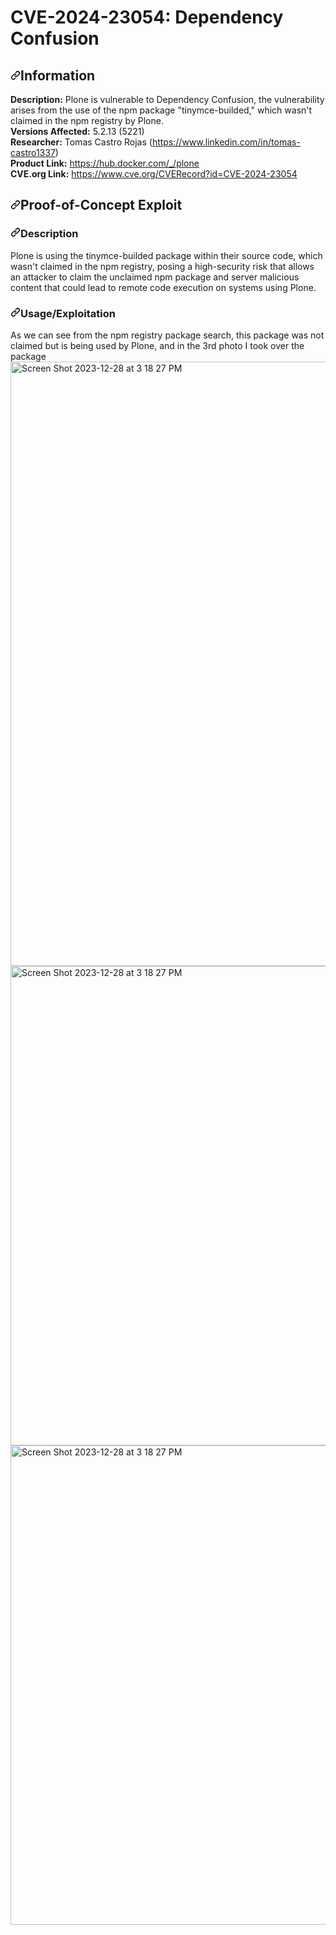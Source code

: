 <h1>CVE-2024-23054: Dependency Confusion</h1>
<h2 tabindex="-1" dir="auto"><a id="user-content-information" class="anchor" aria-hidden="true" tabindex="-1" href="#information"><svg class="octicon octicon-link" viewBox="0 0 16 16" version="1.1" width="16" height="16" aria-hidden="true"><path d="m7.775 3.275 1.25-1.25a3.5 3.5 0 1 1 4.95 4.95l-2.5 2.5a3.5 3.5 0 0 1-4.95 0 .751.751 0 0 1 .018-1.042.751.751 0 0 1 1.042-.018 1.998 1.998 0 0 0 2.83 0l2.5-2.5a2.002 2.002 0 0 0-2.83-2.83l-1.25 1.25a.751.751 0 0 1-1.042-.018.751.751 0 0 1-.018-1.042Zm-4.69 9.64a1.998 1.998 0 0 0 2.83 0l1.25-1.25a.751.751 0 0 1 1.042.018.751.751 0 0 1 .018 1.042l-1.25 1.25a3.5 3.5 0 1 1-4.95-4.95l2.5-2.5a3.5 3.5 0 0 1 4.95 0 .751.751 0 0 1-.018 1.042.751.751 0 0 1-1.042.018 1.998 1.998 0 0 0-2.83 0l-2.5 2.5a1.998 1.998 0 0 0 0 2.83Z"></path></svg></a>Information</h2>
<p dir="auto"><strong>Description:</strong> Plone is vulnerable to Dependency Confusion, the vulnerability arises from the use of the npm package "tinymce-builded," which wasn't claimed in the npm registry by Plone.<br>
<strong>Versions Affected:</strong> 5.2.13 (5221) <br>
<strong>Researcher:</strong> Tomas Castro Rojas (<a href="https://www.linkedin.com/in/tomas-castro1337/" rel="nofollow">https://www.linkedin.com/in/tomas-castro1337</a>)<br>
<strong>Product Link:</strong> <a href="https://hub.docker.com/_/plone" rel="nofollow">https://hub.docker.com/_/plone</a><br>
<strong>CVE.org Link:</strong> <a href="https://www.cve.org/CVERecord?id=CVE-2024-23054" rel="nofollow">https://www.cve.org/CVERecord?id=CVE-2024-23054</a></p>
<h2 tabindex="-1" dir="auto"><a id="user-content-proof-of-concept-exploit" class="anchor" aria-hidden="true" tabindex="-1" href="#proof-of-concept-exploit"><svg class="octicon octicon-link" viewBox="0 0 16 16" version="1.1" width="16" height="16" aria-hidden="true"><path d="m7.775 3.275 1.25-1.25a3.5 3.5 0 1 1 4.95 4.95l-2.5 2.5a3.5 3.5 0 0 1-4.95 0 .751.751 0 0 1 .018-1.042.751.751 0 0 1 1.042-.018 1.998 1.998 0 0 0 2.83 0l2.5-2.5a2.002 2.002 0 0 0-2.83-2.83l-1.25 1.25a.751.751 0 0 1-1.042-.018.751.751 0 0 1-.018-1.042Zm-4.69 9.64a1.998 1.998 0 0 0 2.83 0l1.25-1.25a.751.751 0 0 1 1.042.018.751.751 0 0 1 .018 1.042l-1.25 1.25a3.5 3.5 0 1 1-4.95-4.95l2.5-2.5a3.5 3.5 0 0 1 4.95 0 .751.751 0 0 1-.018 1.042.751.751 0 0 1-1.042.018 1.998 1.998 0 0 0-2.83 0l-2.5 2.5a1.998 1.998 0 0 0 0 2.83Z"></path></svg></a>Proof-of-Concept Exploit</h2>
<h3 tabindex="-1" dir="auto"><a id="user-content-description" class="anchor" aria-hidden="true" tabindex="-1" href="#description"><svg class="octicon octicon-link" viewBox="0 0 16 16" version="1.1" width="16" height="16" aria-hidden="true"><path d="m7.775 3.275 1.25-1.25a3.5 3.5 0 1 1 4.95 4.95l-2.5 2.5a3.5 3.5 0 0 1-4.95 0 .751.751 0 0 1 .018-1.042.751.751 0 0 1 1.042-.018 1.998 1.998 0 0 0 2.83 0l2.5-2.5a2.002 2.002 0 0 0-2.83-2.83l-1.25 1.25a.751.751 0 0 1-1.042-.018.751.751 0 0 1-.018-1.042Zm-4.69 9.64a1.998 1.998 0 0 0 2.83 0l1.25-1.25a.751.751 0 0 1 1.042.018.751.751 0 0 1 .018 1.042l-1.25 1.25a3.5 3.5 0 1 1-4.95-4.95l2.5-2.5a3.5 3.5 0 0 1 4.95 0 .751.751 0 0 1-.018 1.042.751.751 0 0 1-1.042.018 1.998 1.998 0 0 0-2.83 0l-2.5 2.5a1.998 1.998 0 0 0 0 2.83Z"></path></svg></a>Description</h3>
<p dir="auto">Plone is using the tinymce-builded package within their source code, which wasn't claimed in the npm registry, posing a high-security risk that allows an attacker to claim the unclaimed npm package and server malicious content that could lead to remote code execution on systems using Plone.</p>
<h3 tabindex="-1" dir="auto"><a id="user-content-usageexploitation" class="anchor" aria-hidden="true" tabindex="-1" href="#usageexploitation"><svg class="octicon octicon-link" viewBox="0 0 16 16" version="1.1" width="16" height="16" aria-hidden="true"><path d="m7.775 3.275 1.25-1.25a3.5 3.5 0 1 1 4.95 4.95l-2.5 2.5a3.5 3.5 0 0 1-4.95 0 .751.751 0 0 1 .018-1.042.751.751 0 0 1 1.042-.018 1.998 1.998 0 0 0 2.83 0l2.5-2.5a2.002 2.002 0 0 0-2.83-2.83l-1.25 1.25a.751.751 0 0 1-1.042-.018.751.751 0 0 1-.018-1.042Zm-4.69 9.64a1.998 1.998 0 0 0 2.83 0l1.25-1.25a.751.751 0 0 1 1.042.018.751.751 0 0 1 .018 1.042l-1.25 1.25a3.5 3.5 0 1 1-4.95-4.95l2.5-2.5a3.5 3.5 0 0 1 4.95 0 .751.751 0 0 1-.018 1.042.751.751 0 0 1-1.042.018 1.998 1.998 0 0 0-2.83 0l-2.5 2.5a1.998 1.998 0 0 0 0 2.83Z"></path></svg></a>Usage/Exploitation</h3>
<p dir="auto"> As we can see from the npm registry package search, this package was not claimed but is being used by Plone, and in the 3rd photo I took over the package
  
  <img width="967" alt="Screen Shot 2023-12-28 at 3 18 27 PM" src="https://github.com/c0d3x27/CVEs/assets/3503307/e1f803fa-04f6-40b5-a65a-61c1e75f16b4">
  <img width="767" alt="Screen Shot 2023-12-28 at 3 18 27 PM" src="https://github.com/c0d3x27/CVEs/assets/3503307/19b0a69f-99d8-4e7e-ae29-d0a938bbf1d7">
  <img width="767" alt="Screen Shot 2023-12-28 at 3 18 27 PM" src="https://github.com/c0d3x27/CVEs/assets/3503307/4acac4ba-370a-496a-992a-8e9dbd0a1840">
</p>

